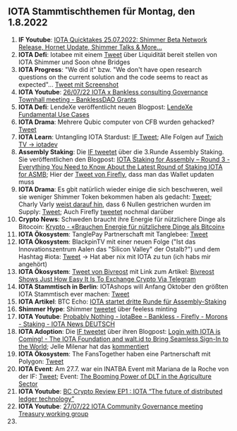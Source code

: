 ## IOTA Stammtischthemen für Montag, den 1.8.2022

1. **IF Youtube**: [IOTA Quicktakes 25.07.2022: Shimmer Beta Network Release, Hornet Update, Shimmer Talks & More...](https://www.youtube.com/watch?v=F85vsEA9Tjc)
2. **IOTA Defi**: Iotabee mit einem [Tweet](https://twitter.com/iotabee/status/1551838076992880645?s=20&t=TxdDY8XygmyyFQK7B4nJCw) über Liquidität bereit stellen von IOTA Shimmer und Soon ohne Bridges
3. **IOTA Progress**: "We did it" bzw. "We don't have open research questions on the current solution and the code seems to react as expected"... [Tweet mit Screenshot](https://twitter.com/Vrom14286662/status/1551858389617197056?s=20&t=iPeLP4B3KJB0Zxe5DKBApw)
4. **IOTA Youtube**: [26/07/22 IOTA x Bankless consulting Governance Townhall meeting - BanklessDAO Grants](https://www.youtube.com/watch?v=oetKHc2Q8hg)
5. **IOTA Defi**: LendeXe veröffentlicht neuen Blogpost: [LendeXe Fundamental Use Cases](https://medium.com/@LendeXeFinance/lendexe-fundamental-use-cases-8c58a51d8673)
6. **IOTA Drama**: Mehrere Qubic computer von CFB wurden gehacked? [Tweet](https://twitter.com/c___f___b/status/1551882986345349124?s=20&t=iPeLP4B3KJB0Zxe5DKBApw)
7. **IOTA Learn**: Untangling IOTA Stardust: [IF Tweet](https://twitter.com/iota/status/1551930419272196099?s=20&t=ikgvPLm7rM5gHAq7_kBIqQ); Alle Folgen auf [Twich TV -> iotadev](https://www.twitch.tv/iotadev)
8. **Assembly Staking**: Die [IF tweetet](https://twitter.com/iota/status/1551915247484674050?s=20&t=ikgvPLm7rM5gHAq7_kBIqQ) über die 3.Runde Assembly Staking. Sie veröffentlichen den Blogpost: [IOTA Staking for Assembly – Round 3 - Everything You Need to Know About the Latest  Round of Staking IOTA for ASMB](https://blog.iota.org/iota-staking-for-assembly-part-3/); Hier der [Tweet von Firefly](https://twitter.com/fireflywallet/status/1551920321686544385?s=20&t=3HycGaOGosva4sFG3a5Smg), dass man das Wallet updaten muss
9. **IOTA Drama**: Es gbit natürlich wieder einige die sich beschweren, weil sie weniger Shimmer Token bekommen haben als gedacht: [Tweet](https://twitter.com/Kwontik/status/1552200324038942721?s=20&t=RjPbtMqj59raoAmYQta9dA); Charly Varly [weist darauf hin](https://twitter.com/c_varley/status/1551935073372495874?s=20&t=RjPbtMqj59raoAmYQta9dA), dass 6 Nullen gestrichen wurden im Supply: [Tweet](https://twitter.com/shimmernet/status/1526502979775434752?s=20&t=RjPbtMqj59raoAmYQta9dA); Auch Firefly [tweetet](https://twitter.com/fireflywallet/status/1552319343412842496?s=20&t=bLiaY5mFGYNIKth0ZfjMug) nochmal darüber
10. **Crypto News**: Schweden braucht ihre Energie für nützlichere Dinge als Bitocoin: [Krypto - «Brauchen Energie für nützlichere Dinge als Bitcoin»](https://www.cash.ch/news/politik/krypto-brauchen-energie-fuer-nuetzlichere-dinge-als-bitcoin-1990444)
11. **IOTA Ökosystem**: TanglePay Partnerschaft mit Tanglebee: [Tweet](https://twitter.com/iotabee/status/1552203231798956039?s=20&t=ey_cK5Ci__QZM5slyqnHEQ)
12. **IOTA Ökosystem**: BlackpinTV mit einer neuen Folge ("Ist das Innovationszentrum Aalen das "Silicon Valley" der Ostalb?") und dem Hashtag #iota: [Tweet](https://twitter.com/BLACKPIN_GmbH/status/1552223272665743360?s=20&t=ey_cK5Ci__QZM5slyqnHEQ) -> Hat aber nix mit IOTA zu tun (ich habs mir angehört)
13. **IOTA Ökosystem**: [Tweet von Bivreost](https://twitter.com/bivreost/status/1552229156913643522?s=20&t=ey_cK5Ci__QZM5slyqnHEQ) mit Link zum Artikel: [Bivreost Shows Just How Easy It Is To Exchange Crypto Via Telegram](https://blockonomi.com/bivreost-shows-just-how-easy-it-is-to-exchange-crypto-via-telegram/)
14. **IOTA Stammtisch in Berlin**: IOTAshops will Anfang Oktober den größten IOTA Stammtisch ever machen: [Tweet](https://twitter.com/iotashop/status/1552240131804987393?s=20&t=8Ac2rgu2UVR1ya94BvA5ig)
15. **IOTA Artikel**: BTC Echo: [IOTA startet dritte Runde für Assembly-Staking](https://www.btc-echo.de/schlagzeilen/iota-startet-dritte-runde-fuer-assembly-staking-147426/)
16. **Shimmer Hype**: Shimmer [tweetet](https://twitter.com/shimmernet/status/1552277701649731584?s=20&t=bLiaY5mFGYNIKth0ZfjMug) über feeless minting
17. **IOTA Youtube**: [Probably Nothing - IotaBee - Bankless - Firefly - Morons - Staking - IOTA News DEUTSCH](https://www.youtube.com/watch?v=FluFFwNzLZI)
18. **IOTA Adoption**: Die [IF tweetet](https://twitter.com/iota/status/1552277636612870144?s=20&t=bLiaY5mFGYNIKth0ZfjMug) über ihren Blogpost: [Login with IOTA is Coming! - The IOTA Foundation and walt.id to Bring Seamless Sign-In to the World](https://blog.iota.org/login-with-iota-walt-id/); Jelle Milenar hat das [kommentiert](https://twitter.com/JelleFm/status/1552288515727163392?s=20&t=bLiaY5mFGYNIKth0ZfjMug)
19. **IOTA Ökosystem**: The FansTogether haben eine Partnerschaft mit Polygon: [Tweet](https://twitter.com/TheFansTogether/status/1552292367968919555?s=20&t=8Ac2rgu2UVR1ya94BvA5ig)
20. **IOTA Event**: Am 27.7. war ein INATBA Event mit Mariana de la Roche von der IF: [Tweet](https://twitter.com/INATBA_org/status/1549775529179578368?s=20&t=8Ac2rgu2UVR1ya94BvA5ig); Event: [The Booming Power of DLT in the Agriculture Sector](https://inatba.org/events-calendar/the-booming-power-of-dlt-in-the-agriculture-sector/)
21. **IOTA Youtube**: [BC Crypto Review EP1 : IOTA “The future of distributed ledger technology”](https://www.youtube.com/watch?v=ssVRyp3olNo&feature=youtu.be)
22. **IOTA Youtube**: [27/07/22 IOTA Community Governance meeting Treasury working group](https://www.youtube.com/watch?v=5frBMaCmryk&feature=youtu.be)
23. 



